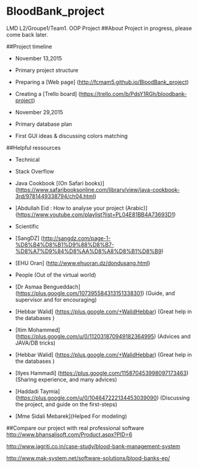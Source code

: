 # BloodBank_project
LMD L2/Groupe1/Team1. OOP Project
##About
Project in progress, please come back later.

##Project timeline
* November 13,2015
 * Primary project structure

 * Preparing a [Web page] (http://fcmam5.github.io/BloodBank_project)

 * Creating a [Trello board] (https://trello.com/b/PdsY1RGh/bloodbank-project)

* November 29,2015
 * Primary database plan
 * First GUI ideas & discussing colors matching

##Helpful ressources
* Technical
 * Stack Overflow
 * Java Cookbook [(On Safari books)] (https://www.safaribooksonline.com/library/view/java-cookbook-3rd/9781449338794/ch04.html)
 * [Abdullah Eid : How to analyse your project (Arabic)] (https://www.youtube.com/playlist?list=PL04E81BB4A73693D1)

* Scientific
 * [SangDZ] (http://sangdz.com/page-1-%D8%B4%D8%B1%D9%88%D8%B7-%D8%A7%D9%84%D8%AA%D8%A8%D8%B1%D8%B9)
 * [EHU Oran] (http://www.ehuoran.dz/dondusang.html)

* People (Out of the virtual world)
 * [Dr Asmaa Bengueddach] (https://plus.google.com/107395584313151338301) (Guide, and supervisor and for encouraging)
 * [Hebbar Walid] (https://plus.google.com/+WalidHebbar) (Great help in the databases )
 * [Itim Mohammed] (https://plus.google.com/u/0/112031870949182364995) (Advices and JAVA/DB tricks)
 * [Hebbar Walid] (https://plus.google.com/+WalidHebbar) (Great help in the databases )
 * [Ilyes Hammadi] (https://plus.google.com/115870453998097173463) (Sharing experience, and many advices)
 * [Haddadi Taymia] (https://plus.google.com/u/0/104647222134453039090) (Discussing the project, and guide on the first-steps)
 * [Mme Sidali Mebarek](Helped For modeling)

##Compare our project with real professional software
http://www.bhansalisoft.com/Product.aspx?PID=6

http://www.jagriti.co.in/case-study/blood-bank-management-system

http://www.mak-system.net/software-solutions/blood-banks-ep/
